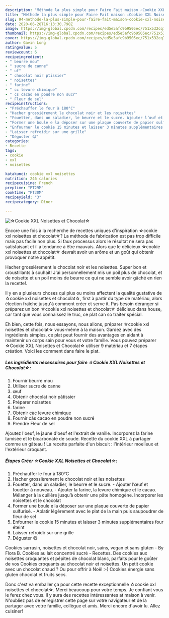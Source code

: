 ```yaml
---
description: "Méthode la plus simple pour Faire Fait maison ☆Cookie XXL Noisettes et Chocolat☆"
title: "Méthode la plus simple pour Faire Fait maison ☆Cookie XXL Noisettes et Chocolat☆"
slug: 94-methode-la-plus-simple-pour-faire-fait-maison-cookie-xxl-noisettes-et-chocolat
date: 2020-06-28T16:13:30.798Z
image: https://img-global.cpcdn.com/recipes/ed5e5afc9b9505ec/751x532cq70/☆cookie-xxl-noisettes-et-chocolat☆-photo-principale-de-la-recette.jpg
thumbnail: https://img-global.cpcdn.com/recipes/ed5e5afc9b9505ec/751x532cq70/☆cookie-xxl-noisettes-et-chocolat☆-photo-principale-de-la-recette.jpg
cover: https://img-global.cpcdn.com/recipes/ed5e5afc9b9505ec/751x532cq70/☆cookie-xxl-noisettes-et-chocolat☆-photo-principale-de-la-recette.jpg
author: Gavin Long
ratingvalue: 5
reviewcount: 6
recipeingredient:
- " beurre mou"
- " sucre de canne"
- " uf"
- " chocolat noir ptissier"
- " noisettes"
- " farine"
- " cc levure chimique"
- " cs cacao en poudre non sucr"
- " Fleur de sel"
recipeinstructions:
- "Préchauffer le four à 180°C"
- "Hacher grossièrement le chocolat noir et les noisettes"
- "Fouetter, dans un saladier, le beurre et le sucre. Ajouter l’œuf et fouetter à nouveau. Ajouter la farine, la levure chimique et le cacao. Mélanger à la cuillère jusqu’à obtenir une pâte homogène. Incorporer les noisettes et le chocolat"
- "Former une boule e la déposer sur une plaque couverte de papier sulfurisé. Aplatir légèrement avec le plat de la main puis saupoudrer de fleur de sel"
- "Enfourner le cookie 15 minutes et laisser 3 minutes supplémentaires four éteint"
- "Laisser refroidir sur une grille"
- "Déguster 😋"
categories:
- Recette
tags:
- cookie
- xxl
- noisettes

katakunci: cookie xxl noisettes 
nutrition: 246 calories
recipecuisine: French
preptime: "PT29M"
cooktime: "PT30M"
recipeyield: "3"
recipecategory: Dîner

---
```



![☆Cookie XXL Noisettes et Chocolat☆](https://img-global.cpcdn.com/recipes/ed5e5afc9b9505ec/751x532cq70/☆cookie-xxl-noisettes-et-chocolat☆-photo-principale-de-la-recette.jpg)

Encore une fois à la recherche de recettes uniques d'inspiration ☆cookie xxl noisettes et chocolat☆? La méthode de fabrication est pas trop difficile mais pas facile non plus. Si faux processus alors le résultat ne sera pas satisfaisant et il a tendance à être mauvais. Alors que le délicieux ☆cookie xxl noisettes et chocolat☆ devrait avoir un arôme et un goût qui obtenir provoquer notre appétit.

Hacher grossièrement le chocolat noir et les noisettes. Super bon et croustillants à souhait! J&#39;ai personnellement mis un poil plus de chocolat, et de noisette et un poil moins de beurre ce qui ne semble avoir gâché en rien la recette!.

Il y en a plusieurs choses qui plus ou moins affectent la qualité gustative de ☆cookie xxl noisettes et chocolat☆, first à partir du type de matériau, alors élection fraîche jusqu'à comment créer et serve it. Pas besoin déranger si préparez un bon ☆cookie xxl noisettes et chocolat☆ délicieux dans house, car tant que vous connaissez le truc, ce plat can so traiter spécial.


Eh bien, cette fois, nous essayons, nous allons, préparer ☆cookie xxl noisettes et chocolat☆ vous-même à la maison. Gardez avec des ingrédients simples, ce plat peut fournir des avantages en aidant à maintenir un corps sain pour vous et votre famille. Vous pouvez préparer ☆Cookie XXL Noisettes et Chocolat☆ utiliser 9 matériau et 7 étapes création. Voici les comment dans faire le plat.

<!--inarticleads1-->

##### Les ingrédients nécessaires pour faire ☆Cookie XXL Noisettes et Chocolat☆:

1. Fournir  beurre mou
1. Utiliser  sucre de canne
1.   œuf
1. Obtenir  chocolat noir pâtissier
1. Préparer  noisettes
1.   farine
1. Obtenir  càc levure chimique
1. Fournir  càs cacao en poudre non sucré
1. Prendre  Fleur de sel


Ajoutez l&#39;oeuf, le jaune d&#39;oeuf et l&#39;extrait de vanille. Incorporez la farine tamisée et le bicarbonate de soude. Recette du cookie XXL à partager comme un gâteau ! La recette parfaite d&#39;un biscuit : l&#39;intérieur moelleux et l&#39;extérieur croquant. 

<!--inarticleads2-->

##### Étapes Créer ☆Cookie XXL Noisettes et Chocolat☆:

1. Préchauffer le four à 180°C
1. Hacher grossièrement le chocolat noir et les noisettes
1. Fouetter, dans un saladier, le beurre et le sucre. - Ajouter l’œuf et fouetter à nouveau. - Ajouter la farine, la levure chimique et le cacao. Mélanger à la cuillère jusqu’à obtenir une pâte homogène. Incorporer les noisettes et le chocolat
1. Former une boule e la déposer sur une plaque couverte de papier sulfurisé. - Aplatir légèrement avec le plat de la main puis saupoudrer de fleur de sel
1. Enfourner le cookie 15 minutes et laisser 3 minutes supplémentaires four éteint
1. Laisser refroidir sur une grille
1. Déguster 😋


Cookies sarrasin, noisettes et chocolat noir, sains, vegan et sans gluten - By Flora B. Cookies au lait concentré sucré - Recettes. Des cookies aux noisettes croquantes et pépites de chocolat blanc, parfaits pour le goûter de vos Cookies croquants au chocolat noir et noisettes. Un petit cookie avec un chocolat chaud ? Ou pour offrir à Noël :-) Cookies énergie sans gluten chocolat et fruits secs. 


Donc c'est va emballer ça pour cette recette exceptionnelle ☆cookie xxl noisettes et chocolat☆. Merci beaucoup pour votre temps. Je confiant vous le ferez chez vous. Il y aura des recettes  intéressantes at maison à venir. N'oubliez pas de enregistrer cette page sur votre navigateur et de la partager avec votre famille, collègue et amis. Merci encore d'avoir lu. Allez cuisiner!
